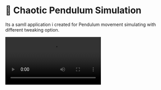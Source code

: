 # 🪽 Chaotic Pendulum Simulation

Its a samll application i created for Pendulum movement simulating with different tweaking option.

<video controls src="Film bez tytułu (1).mp4" title="Title"></video>